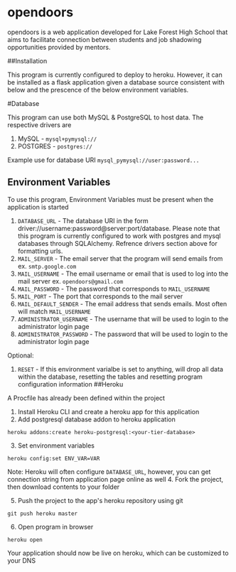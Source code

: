# opendoors

opendoors is a web application developed for Lake Forest High School that aims to facilitate connection between students and job shadowing opportunities provided by mentors.

##Installation

This program is currently configured to deploy to heroku. However, it can be installed as a flask application given a database source consistent with below and the prescence of the below environment variables.

#Database

This program can use both MySQL & PostgreSQL to host data. The respective drivers are

 1. MySQL - ```mysql+pymysql://```
 2. POSTGRES - ```postgres://```
 
 Example use for database URI ```mysql_pymysql://user:password...```

## Environment Variables

To use this program, Environment Variables must be present when the application is started
 1. ```DATABASE_URL``` - The database URI in the form driver://username:password@server:port/database. Please note that this program is currently configured to work with postgres and mysql databases through SQLAlchemy. Refrence drivers section above for formatting urls.
 2. ```MAIL_SERVER``` - The email server that the program will send emails from ex. ```smtp.google.com```
 3. ```MAIL_USERNAME``` - The email username or email that is used to log into the mail server ex. ```opendoors@gmail.com```
 4. ```MAIL_PASSWORD``` - The password that corresponds to ```MAIL_USERNAME```
 5. ```MAIL_PORT``` - The port that corresponds to the mail server
 6. ```MAIL_DEFAULT_SENDER``` - The email address that sends emails. Most often will match ```MAIL_USERNAME```
 7. ```ADMINISTRATOR_USERNAME``` - The username that will be used to login to the administrator login page
 8. ```ADMINISTRATOR_PASSWORD``` - The password that will be used to login to the administrator login page

Optional:
 1. ```RESET``` - If this environment varialbe is set to anything, will drop all data within the database, resetting the tables and resetting program configuration information
##Heroku

A Procfile has already been defined within the project

 1. Install Heroku CLI and create a heroku app for this application
 2. Add postgresql database addon to heroku application
 ```shell script
heroku addons:create heroku-postgresql:<your-tier-database>
```
 3. Set environment variables
 ```shell script
heroku config:set ENV_VAR=VAR
```
Note: Heroku will often configure ```DATABASE_URL```, however, you can get connection string from application page online as well
 4. Fork the project, then download contents to your folder
 
 5. Push the project to the app's heroku repository using git
 ```shell script
git push heroku master
```
 6. Open program in browser
```shell script
heroku open
```

Your application should now be live on heroku, which can be customized to your DNS
